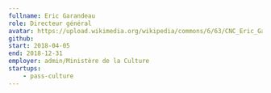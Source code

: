 ```yaml
---
fullname: Eric Garandeau
role: Directeur général
avatar: https://upload.wikimedia.org/wikipedia/commons/6/63/CNC_Eric_Garandeau_1.jpg
github: 
start: 2018-04-05
end: 2018-12-31
employer: admin/Ministère de la Culture
startups:
    - pass-culture
---
```


